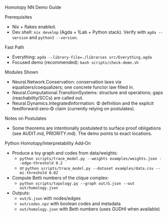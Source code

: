 Homotopy NN Demo Guide

Prerequisites
- Nix + flakes enabled.
- Dev shell: `nix develop` (Agda + 1Lab + Python stack). Verify with `agda --version` and `python3 --version`.

Fast Path
- Everything: `agda --library-file=./libraries src/Everything.agda`
- Focused demo (recommended): `bash scripts/check-demo.sh`

Modules Shown
- Neural.Network.Conservation: conservation laws via equalizers/coequalizers; one concrete functor law filled in.
- Neural.Computational.TransitionSystems: structure and operations; gaps (reachability/SCCs) are called out.
- Neural.Dynamics.IntegratedInformation: Φ definition and the explicit feedforward‑zero‑Φ claim (currently relying on postulates).

Notes on Postulates
- Some theorems are intentionally postulated to surface proof obligations (see AUDIT.md, PRIORITY.md). The demo points to exact locations.

Python Homotopy/Interpretability Add‑On
- Produce a toy graph and codes from data/weights:
  - `python scripts/trace_model.py --weights examples/weights.json --edge-threshold 0.2`
  - or `python scripts/trace_model.py --dataset examples/data.csv --mi-threshold 0.02`
- Compute Betti numbers of the clique complex:
  - `python scripts/topology.py --graph out/G.json --out out/homology.json`
- Outputs:
  - `out/G.json` with nodes/edges
  - `out/codes.npz` with boolean codes and metadata
  - `out/homology.json` with Betti numbers (uses GUDHI when available)


